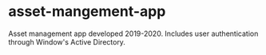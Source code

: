 # asset-mangement-app

Asset management app developed 2019-2020.
Includes user authentication through Window's Active Directory.
